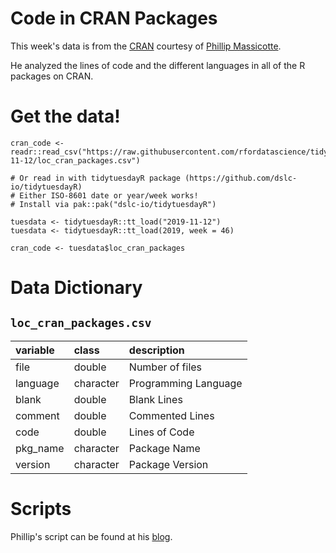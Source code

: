 # Code in CRAN Packages

This week's data is from the [CRAN](https://cran.r-project.org/src/contrib/) courtesy of [Phillip Massicotte](https://www.pmassicotte.com/post/analyzing-the-programming-languages-used-in-r-packages/).

He analyzed the lines of code and the different languages in all of the R packages on CRAN.

# Get the data!

```
cran_code <- readr::read_csv("https://raw.githubusercontent.com/rfordatascience/tidytuesday/master/data/2019/2019-11-12/loc_cran_packages.csv")

# Or read in with tidytuesdayR package (https://github.com/dslc-io/tidytuesdayR)
# Either ISO-8601 date or year/week works!
# Install via pak::pak("dslc-io/tidytuesdayR")

tuesdata <- tidytuesdayR::tt_load("2019-11-12")
tuesdata <- tidytuesdayR::tt_load(2019, week = 46)

cran_code <- tuesdata$loc_cran_packages
```

# Data Dictionary

## `loc_cran_packages.csv`

|variable |class     |description |
|:--------|:---------|:-----------|
|file     |double    | Number of files |
|language |character | Programming Language |
|blank    |double    | Blank Lines |
|comment  |double    | Commented Lines |
|code     |double    | Lines of Code |
|pkg_name |character | Package Name |
|version  |character | Package Version |


# Scripts

Phillip's script can be found at his [blog](https://www.pmassicotte.com/post/analyzing-the-programming-languages-used-in-r-packages/).
